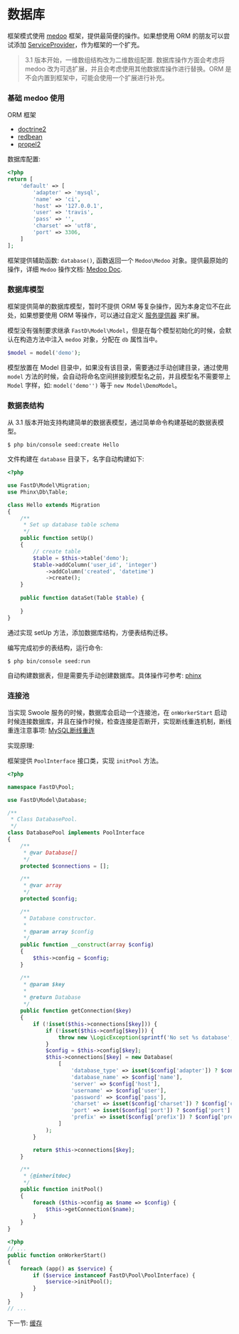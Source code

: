 # 数据库

框架模式使用 [medoo](https://github.com/catfan/Medoo) 框架，提供最简便的操作。如果想使用 ORM 的朋友可以尝试添加 [ServiceProvider](zh-cn/3.1/3-8-service-provider.md)，作为框架的一个扩充。

> 3.1 版本开始，一维数组结构改为二维数组配置. 数据库操作方面会考虑将 medoo 改为可选扩展，并且会考虑使用其他数据库操作进行替换。ORM 是不会内置到框架中，可能会使用一个扩展进行补充。

### 基础 medoo 使用

ORM 框架

* [doctrine2](https://github.com/doctrine/doctrine2)
* [redbean](https://github.com/gabordemooij/redbean)
* [propel2](https://github.com/propelorm/Propel2)

数据库配置: 

```php
<?php
return [
    'default' => [
        'adapter' => 'mysql',
        'name' => 'ci',
        'host' => '127.0.0.1',
        'user' => 'travis',
        'pass' => '',
        'charset' => 'utf8',
        'port' => 3306,
    ]
];
```

框架提供辅助函数: `database()`, 函数返回一个 `Medoo\Medoo` 对象。提供最原始的操作，详细 `Medoo` 操作文档: [Medoo Doc](http://medoo.in/doc).

### 数据库模型

框架提供简单的数据库模型，暂时不提供 ORM 等复杂操作，因为本身定位不在此处，如果想要使用 ORM 等操作，可以通过自定义 [服务提供器](3-8-service-provider.md) 来扩展。

模型没有强制要求继承 `FastD\Model\Model`，但是在每个模型初始化的时候，会默认在构造方法中注入 `medoo` 对象，分配在 `db` 属性当中。

```php
$model = model('demo');
```

模型放置在 Model 目录中，如果没有该目录，需要通过手动创建目录，通过使用 `model` 方法的时候，会自动将命名空间拼接到模型名之前，并且模型名不需要带上 `Model` 字样，如: `model('demo'')` 等于 `new Model\DemoModel`。

### 数据表结构

从 3.1 版本开始支持构建简单的数据表模型，通过简单命令构建基础的数据表模型。

```shell
$ php bin/console seed:create Hello
```

文件构建在 `database` 目录下，名字自动构建如下: 

```php
<?php

use FastD\Model\Migration;
use Phinx\Db\Table;

class Hello extends Migration
{
    /**
     * Set up database table schema
     */
    public function setUp()
    {
        // create table
        $table = $this->table('demo');
        $table->addColumn('user_id', 'integer')
            ->addColumn('created', 'datetime')
            ->create();
    }
    
    public function dataSet(Table $table) {
        
    }
}
```

通过实现 setUp 方法，添加数据库结构，方便表结构迁移。

编写完成初步的表结构，运行命令: 

```shell
$ php bin/console seed:run
```

自动构建数据表，但是需要先手动创建数据库。具体操作可参考: [phinx](https://tsy12321.gitbooks.io/phinx-doc/writing-migrations-working-with-tables.html)

### 连接池

当实现 Swoole 服务的时候，数据库会启动一个连接池，在 `onWorkerStart` 启动时候连接数据库，并且在操作时候，检查连接是否断开，实现断线重连机制，断线重连注意事项: [MySQL断线重连](https://wiki.swoole.com/wiki/page/350.html)

实现原理: 

框架提供 `PoolInterface` 接口类，实现 `initPool` 方法。

```php
<?php

namespace FastD\Pool;

use FastD\Model\Database;

/**
 * Class DatabasePool.
 */
class DatabasePool implements PoolInterface
{
    /**
     * @var Database[]
     */
    protected $connections = [];

    /**
     * @var array
     */
    protected $config;

    /**
     * Database constructor.
     *
     * @param array $config
     */
    public function __construct(array $config)
    {
        $this->config = $config;
    }

    /**
     * @param $key
     *
     * @return Database
     */
    public function getConnection($key)
    {
        if (!isset($this->connections[$key])) {
            if (!isset($this->config[$key])) {
                throw new \LogicException(sprintf('No set %s database', $key));
            }
            $config = $this->config[$key];
            $this->connections[$key] = new Database(
                [
                    'database_type' => isset($config['adapter']) ? $config['adapter'] : 'mysql',
                    'database_name' => $config['name'],
                    'server' => $config['host'],
                    'username' => $config['user'],
                    'password' => $config['pass'],
                    'charset' => isset($config['charset']) ? $config['charset'] : 'utf8',
                    'port' => isset($config['port']) ? $config['port'] : 3306,
                    'prefix' => isset($config['prefix']) ? $config['prefix'] : '',
                ]
            );
        }

        return $this->connections[$key];
    }

    /**
     * {@inheritdoc}
     */
    public function initPool()
    {
        foreach ($this->config as $name => $config) {
            $this->getConnection($name);
        }
    }
}
```

```php
<?php
// ...
public function onWorkerStart()
{
    foreach (app() as $service) {
        if ($service instanceof FastD\Pool\PoolInterface) {
            $service->initPool();
        }
    }
}
// ...
```

下一节: [缓存](zh-cn/3.1/3-4-cache.md)
